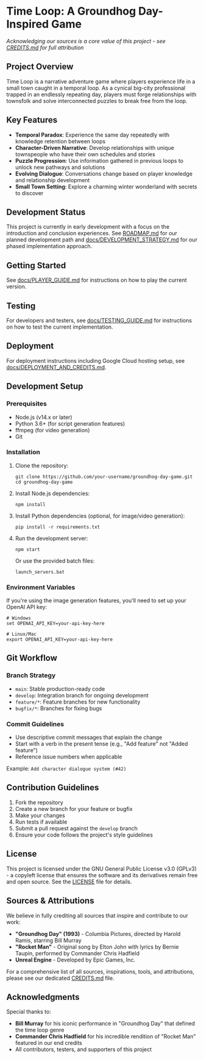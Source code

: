 # Time Loop: A Groundhog Day-Inspired Game
*Acknowledging our sources is a core value of this project - see [CREDITS.md](docs/CREDITS.md) for full attribution*

## Project Overview
Time Loop is a narrative adventure game where players experience life in a small town caught in a temporal loop. As a cynical big-city professional trapped in an endlessly repeating day, players must forge relationships with townsfolk and solve interconnected puzzles to break free from the loop.

## Key Features
- **Temporal Paradox**: Experience the same day repeatedly with knowledge retention between loops
- **Character-Driven Narrative**: Develop relationships with unique townspeople who have their own schedules and stories
- **Puzzle Progression**: Use information gathered in previous loops to unlock new pathways and solutions
- **Evolving Dialogue**: Conversations change based on player knowledge and relationship development
- **Small Town Setting**: Explore a charming winter wonderland with secrets to discover

## Development Status
This project is currently in early development with a focus on the introduction and conclusion experiences. See [ROADMAP.md](ROADMAP.md) for our planned development path and [docs/DEVELOPMENT_STRATEGY.md](docs/DEVELOPMENT_STRATEGY.md) for our phased implementation approach.

## Getting Started
See [docs/PLAYER_GUIDE.md](docs/PLAYER_GUIDE.md) for instructions on how to play the current version.

## Testing
For developers and testers, see [docs/TESTING_GUIDE.md](docs/TESTING_GUIDE.md) for instructions on how to test the current implementation.

## Deployment
For deployment instructions including Google Cloud hosting setup, see [docs/DEPLOYMENT_AND_CREDITS.md](docs/DEPLOYMENT_AND_CREDITS.md).

## Development Setup

### Prerequisites
- Node.js (v14.x or later)
- Python 3.6+ (for script generation features)
- ffmpeg (for video generation)
- Git

### Installation
1. Clone the repository:
   ```
   git clone https://github.com/your-username/groundhog-day-game.git
   cd groundhog-day-game
   ```

2. Install Node.js dependencies:
   ```
   npm install
   ```

3. Install Python dependencies (optional, for image/video generation):
   ```
   pip install -r requirements.txt
   ```

4. Run the development server:
   ```
   npm start
   ```
   
   Or use the provided batch files:
   ```
   launch_servers.bat
   ```

### Environment Variables
If you're using the image generation features, you'll need to set up your OpenAI API key:
```
# Windows
set OPENAI_API_KEY=your-api-key-here

# Linux/Mac
export OPENAI_API_KEY=your-api-key-here
```

## Git Workflow

### Branch Strategy
- `main`: Stable production-ready code
- `develop`: Integration branch for ongoing development
- `feature/*`: Feature branches for new functionality
- `bugfix/*`: Branches for fixing bugs

### Commit Guidelines
- Use descriptive commit messages that explain the change
- Start with a verb in the present tense (e.g., "Add feature" not "Added feature")
- Reference issue numbers when applicable

Example: `Add character dialogue system (#42)`

## Contribution Guidelines
1. Fork the repository
2. Create a new branch for your feature or bugfix
3. Make your changes
4. Run tests if available
5. Submit a pull request against the `develop` branch
6. Ensure your code follows the project's style guidelines

## License
This project is licensed under the GNU General Public License v3.0 (GPLv3) - a copyleft license that ensures the software and its derivatives remain free and open source. See the [LICENSE](LICENSE.md) file for details.

## Sources & Attributions

We believe in fully crediting all sources that inspire and contribute to our work:

- **"Groundhog Day" (1993)** - Columbia Pictures, directed by Harold Ramis, starring Bill Murray
- **"Rocket Man"** - Original song by Elton John with lyrics by Bernie Taupin, performed by Commander Chris Hadfield
- **Unreal Engine** - Developed by Epic Games, Inc.

For a comprehensive list of all sources, inspirations, tools, and attributions, please see our dedicated [CREDITS.md](docs/CREDITS.md) file.

## Acknowledgments

Special thanks to:

- **Bill Murray** for his iconic performance in "Groundhog Day" that defined the time loop genre
- **Commander Chris Hadfield** for his incredible rendition of "Rocket Man" featured in our end credits
- All contributors, testers, and supporters of this project
